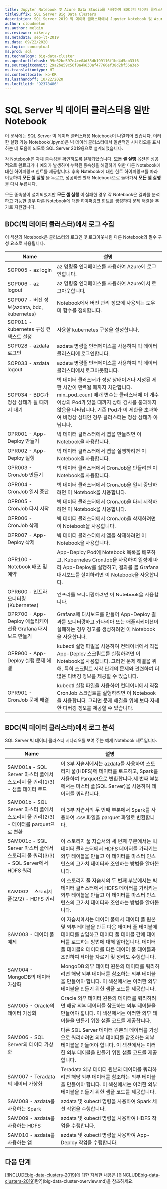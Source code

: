```yaml
---
title: Jupyter Notebook 및 Azure Data Studio를 사용하여 BDC(빅 데이터 클러스터) 작업을 수행하는 일반적인 시나리오
titleSuffix: SQL Server Big Data Clusters
description: SQL Server 2019 빅 데이터 클러스터에서 Jupyter Notebook 및 Azure Data Studio를 사용하여 BDC 작업을 수행하는 일반적인 시나리오입니다.
author: cloudmelon
ms.author: melqin
ms.reviewer: mikeray
ms.metadata: seo-lt-2019
ms.date: 09/22/2020
ms.topic: conceptual
ms.prod: sql
ms.technology: big-data-cluster
ms.openlocfilehash: 99e62be597e4ce08d38db199116f1bd4d5ab33f6
ms.sourcegitcommit: 29a2be59c56f8a4b630af47760ef38d2bf56a3eb
ms.translationtype: HT
ms.contentlocale: ko-KR
ms.lasthandoff: 10/22/2020
ms.locfileid: "92378486"
---
```

# <a name="common-notebooks-for-sql-server-big-data-clusters"></a>SQL Server 빅 데이터 클러스터용 일반 Notebook

이 문서에는 SQL Server 빅 데이터 클러스터용 Notebook이 나열되어 있습니다. 이러한 실행 가능 Notebook(.ipynb)은 빅 데이터 클러스터에서 일반적인 시나리오를 표시하는 데 도움이 되도록 SQL Server 2019용으로 설계되었습니다.

각 Notebook은 자체 종속성을 확인하도록 설계되었습니다. **모든 셀 실행** 옵션은 성공적으로 완료되거나 예외가 발생하며 누락된 종속성을 해결하기 위한 다른 Notebook에 대한 하이퍼링크 힌트를 제공합니다. 후속 Notebook에 대한 힌트 하이퍼링크를 따라 이동하여 **모든 셀 실행** 을 누르고, 성공하면 원래 Notebook으로 돌아가서 **모든 셀 실행** 을 다시 누릅니다.

모든 종속성이 설치되었지만 **모든 셀 실행** 이 실패한 경우 각 Notebook은 결과를 분석하고 가능한 경우 다른 Notebook에 대한 하이퍼링크 힌트를 생성하여 문제 해결을 추가로 지원합니다.

## <a name="gathering-logs-from-big-data-cluster-bdc"></a>BDC(빅 데이터 클러스터)에서 로그 수집

이 섹션의 Notebook은 클러스터의 로그인 및 로그아웃처럼 다른 Notebook의 필수 구성 요소로 사용됩니다.

|Name |설명 |
|---|---|
|SOP005 - az login|az 명령줄 인터페이스를 사용하여 Azure에 로그인합니다. |
|SOP006 - az logout|az 명령줄 인터페이스를 사용하여 Azure에서 로그아웃합니다.|
|SOP007 - 버전 정보(azdata, bdc, kubernetes)|Notebook에서 버전 관리 정보에 사용되는 도우미 함수를 정의합니다.|
|SOP011 - kubernetes 구성 컨텍스트 설정|사용할 kubernetes 구성을 설정합니다. |
|SOP028 - azdata 로그인|azdata 명령줄 인터페이스를 사용하여 빅 데이터 클러스터에 로그인합니다. |
|SOP033 - azdata logout|azdata 명령줄 인터페이스를 사용하여 빅 데이터 클러스터에서 로그아웃합니다. |
|SOP034 - BDC가 정상 상태가 될 때까지 대기|빅 데이터 클러스터가 정상 상태이거나 지정된 제한 시간이 만료될 때까지 차단합니다. min_pod_count 매개 변수는 클러스터에 이 개수 이상의 Pod가 있을 때까지 상태 검사를 통과하지 않음을 나타냅니다. 기존 Pod가 이 제한을 초과하여 비정상 상태인 경우 클러스터는 정상 상태가 아닙니다.|
|OPR001 - App-Deploy 만들기|빅 데이터 클러스터에서 앱을 만들려면 이 Notebook을 사용합니다. |
|OPR002 - App-Deploy 실행|빅 데이터 클러스터에서 앱을 실행하려면 이 Notebook을 사용합니다. |
|OPR003 - CronJob 만들기|빅 데이터 클러스터에서 CronJob을 만들려면 이 Notebook을 사용합니다. |
|OPR004 - CronJob 일시 중단|빅 데이터 클러스터에서 CronJob을 일시 중단하려면 이 Notebook을 사용합니다. |
|OPR005 - CronJob 다시 시작|빅 데이터 클러스터에서 CronJob을 다시 시작하려면 이 Notebook을 사용합니다. |
|OPR006 - CronJob 삭제|빅 데이터 클러스터에서 CronJob을 삭제하려면 이 Notebook을 사용합니다. |
|OPR007 - App-Deploy 삭제|빅 데이터 클러스터에서 앱을 삭제하려면 이 Notebook을 사용합니다. |
|OPR100 - Notebook 배포 및 예약|App-Deploy Pod에 Notebook 목록을 배포하고, Kubernetes CronJob을 사용하여 일정에 따라 App-Deploy를 실행하고, 결과를 볼 Grafana 대시보드를 설치하려면 이 Notebook을 사용합니다.|
|OPR600 - 인프라 모니터링(Kubernetes)|인프라를 모니터링하려면 이 Notebook을 사용합니다.|
|OPR700 - App-Deploy 애플리케이션용 Grafana 대시보드 만들기|Grafana에 대시보드를 만들어 App-Deploy 결과를 모니터링하고 카나리아 또는 애플리케이션이 실패하는 경우 경고를 생성하려면 이 Notebook을 사용합니다.|
|OPR900 - App-Deploy 실행 문제 해결|kubectl 실행 파일을 사용하여 컨테이너에서 직접 App-Deploy 스크립트를 실행하려면 이 Notebook을 사용합니다. 그러면 문제 해결을 위해, 특히 스크립트 시작 단계의 문제와 관련하여 더 많은 디버깅 정보를 제공할 수 있습니다.|
|OPR901 - CronJob 문제 해결|kubectl 실행 파일을 사용하여 컨테이너에서 직접 CronJob 스크립트를 실행하려면 이 Notebook을 사용합니다. 그러면 문제 해결을 위해 보다 자세한 디버깅 정보를 제공할 수 있습니다.|


## <a name="analyze-logs-from-big-data-clusters-bdc"></a>BDC(빅 데이터 클러스터)에서 로그 분석

SQL Server 빅 데이터 클러스터 시나리오를 보여 주는 예제 Notebook 세트입니다.

|Name |설명 |
|---|---|
|SAM001a - SQL Server 마스터 풀에서 스토리지 풀 쿼리(1/3) - 샘플 데이터 로드|이 3부 자습서에서는 azdata를 사용하여 스토리지 풀(HDFS)에 데이터를 로드하고, Spark를 사용하여 Parquet으로 변환합니다.세 번째 부분에서는 마스터 풀(SQL Server)을 사용하여 데이터를 쿼리합니다. |
|SAM001b - SQL Server 마스터 풀에서 스토리지 풀 쿼리(2/3) - 데이터를 parquet으로 변환|이 3부 자습서의 두 번째 부분에서 Spark를 사용하여 .csv 파일을 parquet 파일로 변환합니다.|
|SAM001c - SQL Server 마스터 풀에서 스토리지 풀 쿼리(3/3) - SQL Server에서 HDFS 쿼리|이 스토리지 풀 자습서의 세 번째 부분에서는 빅 데이터 클러스터에서 HDFS 데이터를 가리키는 외부 테이블을 만들고 이 데이터를 마스터 인스턴스의 고가치 데이터와 조인하는 방법을 알아봅니다.|
|SAM002 - 스토리지 풀(2/2) - HDFS 쿼리|이 스토리지 풀 자습서의 두 번째 부분에서는 빅 데이터 클러스터에서 HDFS 데이터를 가리키는 외부 테이블을 만들고 이 데이터를 마스터 인스턴스의 고가치 데이터와 조인하는 방법을 알아봅니다.|
|SAM003 - 데이터 풀 예제|이 자습서에서는 데이터 풀에서 데이터 풀 원본 및 외부 테이블을 만든 다음 데이터 풀 테이블에 데이터를 삽입하고 데이터 풀 테이블 간에 데이터를 로드하는 방법에 대해 알아봅니다. 데이터 풀 테이블의 데이터를 다른 데이터 풀 테이블과 조인하여 테이블 자르기 및 정리도 수행합니다. |
|SAM004 - MongoDB의 데이터 가상화|MongoDB 외부 데이터 원본의 데이터를 쿼리하려면 해당 외부 데이터를 참조하는 외부 테이블을 만들어야 합니다. 이 섹션에서는 이러한 외부 테이블을 만들기 위한 샘플 코드를 제공합니다.|
|SAM005 - Oracle의 데이터 가상화|Oracle 외부 데이터 원본의 데이터를 쿼리하려면 해당 외부 데이터를 참조하는 외부 테이블을 만들어야 합니다. 이 섹션에서는 이러한 외부 테이블을 만들기 위한 샘플 코드를 제공합니다.|
|SAM006 - SQL Server의 데이터 가상화|다른 SQL Server 데이터 원본의 데이터를 가상으로 쿼리하려면 외부 데이터를 참조하는 외부 테이블을 만들어야 합니다. 이 섹션에서는 이러한 외부 테이블을 만들기 위한 샘플 코드를 제공합니다.|
|SAM007 - Teradata의 데이터 가상화|Teradata 외부 데이터 원본의 데이터를 쿼리하려면 해당 외부 데이터를 참조하는 외부 테이블을 만들어야 합니다. 이 섹션에서는 이러한 외부 테이블을 만들기 위한 샘플 코드를 제공합니다.|
|SAM008 - azdata를 사용하는 Spark|azdata 및 kubectl 명령을 사용하여 Spark 세션 작업을 수행합니다.|
|SAM009 - azdata를 사용하는 HDFS|azdata 및 kubectl 명령을 사용하여 HDFS 작업을 수행합니다.|
|SAM010 - azdata를 사용하는 앱|azdata 및 kubectl 명령을 사용하여 App-Deploy 작업을 수행합니다. |

## <a name="next-steps"></a>다음 단계

[!INCLUDE[big-data-clusters-2019](../includes/ssbigdataclusters-ss-nover.md)]에 대한 자세한 내용은 [[!INCLUDE[big-data-clusters-2019](../includes/ssbigdataclusters-ver15.md)]란?](big-data-cluster-overview.md)을 참조하세요.
